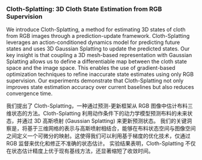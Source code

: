 ### Cloth-Splatting: 3D Cloth State Estimation from RGB Supervision

We introduce Cloth-Splatting, a method for estimating 3D states of cloth from RGB images through a prediction-update framework. Cloth-Splatting leverages an action-conditioned dynamics model for predicting future states and uses 3D Gaussian Splatting to update the predicted states. Our key insight is that coupling a 3D mesh-based representation with Gaussian Splatting allows us to define a differentiable map between the cloth state space and the image space. This enables the use of gradient-based optimization techniques to refine inaccurate state estimates using only RGB supervision. Our experiments demonstrate that Cloth-Splatting not only improves state estimation accuracy over current baselines but also reduces convergence time.

我们提出了 Cloth-Splatting，一种通过预测-更新框架从 RGB 图像中估计布料三维状态的方法。Cloth-Splatting 利用动作条件下的动力学模型预测布料的未来状态，并通过 3D 高斯喷射 (Gaussian Splatting) 来更新预测状态。
我们的关键洞察是，将基于三维网格的表示与高斯喷射相结合，能够在布料状态空间与图像空间之间定义一个可微分的映射。这使得我们可以利用基于梯度的优化技术，仅通过 RGB 监督来优化和修正不准确的状态估计。
实验结果表明，Cloth-Splatting 不仅在状态估计精度上优于现有基线方法，还显著缩短了收敛时间。
